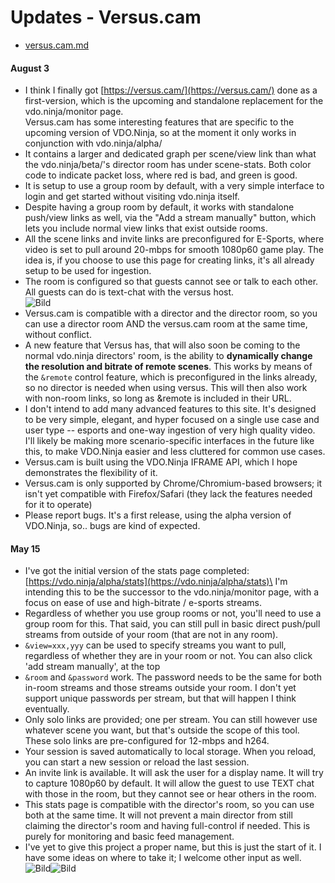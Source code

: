 # Updates - Versus.cam

* [versus.cam.md](../steves-helper-apps/versus.cam.md "mention")

#### August 3

* I think I finally got [https://versus.cam/](https://versus.cam/) done as a first-version, which is the upcoming and standalone replacement for the vdo.ninja/monitor page.\
  Versus.cam has some interesting features that are specific to the upcoming version of VDO.Ninja, so at the moment it only works in conjunction with vdo.ninja/alpha/
* It contains a larger and dedicated graph per scene/view link than what the vdo.ninja/beta/'s director room has under scene-stats. Both color code to indicate packet loss, where red is bad, and green is good.
* It is setup to use a group room by default, with a very simple interface to login and get started without visiting vdo.ninja itself.
* Despite having a group room by default, it works with standalone push/view links as well, via the "Add a stream manually" button, which lets you include normal view links that exist outside rooms.
* All the scene links and invite links are preconfigured for E-Sports, where video is set to pull around 20-mbps for smooth 1080p60 game play. The idea is, if you choose to use this page for creating links, it's all already setup to be used for ingestion.
* The room is configured so that guests cannot see or talk to each other. All guests can do is text-chat with the versus host.\
  ![Bild](https://media.discordapp.net/attachments/701232125831151697/1004209653623832576/unknown.png?width=400\&height=209)
* Versus.cam is compatible with a director and the director room, so you can use a director room AND the versus.cam room at the same time, without conflict.
* A new feature that Versus has, that will also soon be coming to the normal vdo.ninja directors' room, is the ability to **dynamically change the resolution and bitrate of remote scenes**. This works by means of the `&remote` control feature, which is preconfigured in the links already, so no director is needed when using versus. This will then also work with non-room links, so long as \&remote is included in their URL.
* I don't intend to add many advanced features to this site. It's designed to be very simple, elegant, and hyper focused on a single use case and user type -- esports and one-way ingestion of very high quality video. I'll likely be making more scenario-specific interfaces in the future like this, to make VDO.Ninja easier and less cluttered for common use cases.
* Versus.cam is built using the VDO.Ninja IFRAME API, which I hope demonstrates the flexibility of it.
* Versus.cam is only supported by Chrome/Chromium-based browsers; it isn't yet compatible with Firefox/Safari (they lack the features needed for it to operate)
* Please report bugs. It's a first release, using the alpha version of VDO.Ninja, so.. bugs are kind of expected.

#### May 15

* I've got the initial version of the stats page completed: [https://vdo.ninja/alpha/stats](https://vdo.ninja/alpha/stats)\
  I'm intending this to be the successor to the vdo.ninja/monitor page, with a focus on ease of use and high-bitrate / e-sports streams.
* Regardless of whether you use group rooms or not, you'll need to use a group room for this. That said, you can still pull in basic direct push/pull streams from outside of your room (that are not in any room).
* `&view=xxx,yyy` can be used to specify streams you want to pull, regardless of whether they are in your room or not. You can also click 'add stream manually', at the top
* `&room` and `&password` work. The password needs to be the same for both in-room streams and those streams outside your room. I don't yet support unique passwords per stream, but that will happen I think eventually.
* Only solo links are provided; one per stream. You can still however use whatever scene you want, but that's outside the scope of this tool. These solo links are pre-configured for 12-mbps and h264.
* Your session is saved automatically to local storage. When you reload, you can start a new session or reload the last session.
* An invite link is available. It will ask the user for a display name. It will try to capture 1080p60 by default. It will allow the guest to use TEXT chat with those in the room, but they cannot see or hear others in the room.
* This stats page is compatible with the director's room, so you can use both at the same time. It will not prevent a main director from still claiming the director's room and having full-control if needed. This is purely for monitoring and basic feed management.
* I've yet to give this project a proper name, but this is just the start of it. I have some ideas on where to take it; I welcome other input as well.\
  ![Bild](https://media.discordapp.net/attachments/701232125831151697/975187594159734844/unknown.png?width=400\&height=227)![Bild](https://media.discordapp.net/attachments/701232125831151697/975187594449154099/unknown.png?width=400\&height=245)
